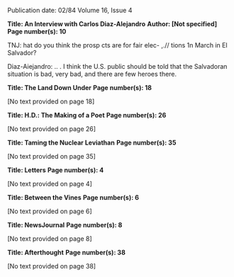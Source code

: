 Publication date: 02/84
Volume 16, Issue 4

**Title: An Interview with Carlos Diaz-Alejandro**
**Author: [Not specified]**
**Page number(s): 10**

TNJ: 
hat do you think the 
prosp cts are for fair elec- ,.// 
tions 1n March in El 
Salvador? 

Diaz-Aiejandro: .. . I think 
the U.S. public should be 
told that the Salvadoran 
situation is bad, very bad, 
and there are few heroes 
there. 


**Title: The Land Down Under**
**Page number(s): 18**

[No text provided on page 18]


**Title: H.D.: The Making of a Poet**
**Page number(s): 26**

[No text provided on page 26]


**Title: Taming the Nuclear Leviathan**
**Page number(s): 35**

[No text provided on page 35]


**Title: Letters**
**Page number(s): 4**

[No text provided on page 4]


**Title: Between the Vines**
**Page number(s): 6**

[No text provided on page 6]


**Title: NewsJournal**
**Page number(s): 8**

[No text provided on page 8]


**Title: Afterthought**
**Page number(s): 38**

[No text provided on page 38]